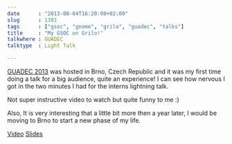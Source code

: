 ```yaml
---
date      : "2013-08-04T16:20:00+02:00"
slug      : 1301
tags      : ["gsoc", "gnome", "grilo", "guadec", "talks"]
title     : "My GSOC on Grilo!"
talkwhere : GUADEC
talktype  : Light Talk

---
```


[GUADEC 2013](https://2013.guadec.org) was hosted in Brno, Czech Republic and it
was my first time doing a talk for a big audience, quite an experience! I can
see how nervous I got in the two minutes I had for the interns lightning talk.

Not super instructive video to watch but quite funny to me :)

Also, It is very interesting that a little bit more then a year later, I would
be moving to Brno to start a new phase of my life.

[Video](https://www.superlectures.com/guadec2013/interns-lightning-talks?start=1:21:12)
[Slides](/slides/1301-guadec-light-talk-about-grilo.pdf)
